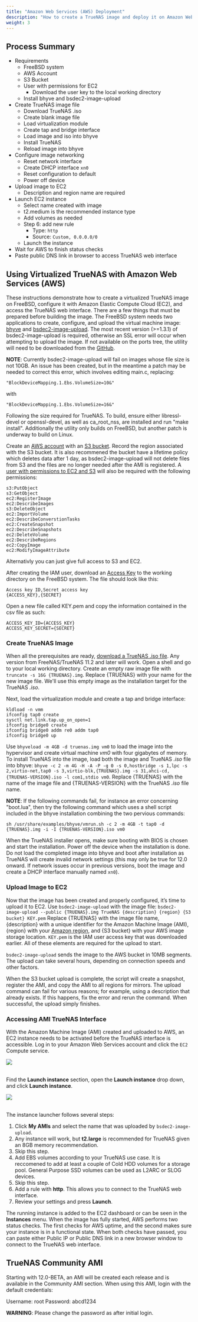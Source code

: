 ```yaml
---
title: "Amazon Web Services (AWS) Deployment"
description: "How to create a TrueNAS image and deploy it on Amazon Web Services."
weight: 3
---
```


## Process Summary

* Requirements
  * FreeBSD system
  * AWS Account
  * S3 Bucket
  * User with permissions for EC2
    * Download the user key to the local working directory
  * Install bhyve and bsdec2-image-upload
* Create TrueNAS image file
  * Download TrueNAS .iso
  * Create blank image file
  * Load virtualization module
  * Create tap and bridge interface
  * Load image and iso into bhyve
  * Install TrueNAS
  * Reload image into bhyve
* Configure image networking
  * Reset network interface
  * Create DHCP interface `xn0`
  * Reset configuration to default
  * Power off device
* Upload image to EC2
  * Description and region name are required
* Launch EC2 instance
  * Select name created with image
  * t2.medium is the recommended instance type
  * Add volumes as needed
  * Step 6: add new rule
    * Type: `http`
    * Source: `Custom, 0.0.0.0/0`
  * Launch the instance
* Wait for AWS to finish status checks
* Paste public DNS link in browser to access TrueNAS web interface

## Using Virtualized TrueNAS with Amazon Web Services (AWS)

These instructions demonstrate how to create a virtualized TrueNAS image on FreeBSD, configure it with Amazon Elastic Compute Cloud (EC2), and access the TrueNAS web interface.
There are a few things that must be prepared before building the image.
The FreeBSD system needs two applications to create, configure, and upload the virtual machine image:
[bhyve](https://bhyve.org/)
and [bsdec2-image-upload](https://www.freshports.org/net/bsdec2-image-upload/). The most recent version (>=1.3.1) of bsdec2-image-upload is required, otherwise an SSL error will occur when attempting to upload the image. If not available on the ports tree, the utility will need to be downloaded from the [GitHub](https://github.com/cperciva/bsdec2-image-upload).

**NOTE**: Currently bsdec2-image-upload will fail on images whose file size is not 10GB. An issue has been created, but in the meantime a patch may be needed to correct this error, which involves editing main.c, replacing:

```
"BlockDeviceMapping.1.Ebs.VolumeSize=10&"
```

with

```
"BlockDeviceMapping.1.Ebs.VolumeSize=16&"
```

Following the size required for TrueNAS. To build, ensure either libressl-devel or openssl-devel, as well as ca_root_nss, are installed and run "make install". Additionally the utility only builds on FreeBSD, but another patch is underway to build on Linux.

Create an [AWS account](https://portal.aws.amazon.com/billing/signup?nc2=h_ct&src=default&redirect_url=https%3A%2F%2Faws.amazon.com%2Fregistration-confirmation#/start) with an
[S3 bucket](https://docs.aws.amazon.com/quickstarts/latest/s3backup/step-1-create-bucket.html). Record the region associated with the S3 bucket. It is also recommened the bucket have a lifetime policy which deletes data after 1 day, as bsdec2-image-upload will not delete files from S3 and the files are no longer needed after the AMI is registered.
A [user with permissions to EC2 and S3](https://docs.aws.amazon.com/IAM/latest/UserGuide/id_users_create.html) will also be required with the following permissions:

```
s3:PutObject
s3:GetObject
ec2:RegisterImage
ec2:DescribeImages
s3:DeleteObject
ec2:ImportVolume
ec2:DescribeConverstionTasks
ec2:CreateSnapshot
ec2:DescribeSnapshots
ec2:DeleteVolume
ec2:DescribeRegions
ec2:CopyImage
ec2:ModifyImageAttribute
```

Alternativly you can just give full access to S3 and EC2.

After creating the IAM user, download an [Access Key](https://docs.aws.amazon.com/IAM/latest/UserGuide/id_credentials_access-keys.html)
to the working directory on the FreeBSD system. The file should look like this:

```
Access key ID,Secret access key
{ACCESS_KEY},{SECRET}
```

Open a new file called KEY.pem and copy the information contained in the csv file as such:

```
ACCESS_KEY_ID={ACCESS_KEY}
ACCESS_KEY_SECRET={SECRET}
```

### Create TrueNAS Image

When all the prerequisites are ready, [download a TrueNAS .iso file](https://www.freenas.org/download-freenas-release/).
Any version from FreeNAS/TrueNAS 11.2 and later will work.
Open a shell and go to your local working directory.
Create an empty raw image file with `truncate -s 16G {TRUENAS}.img`.
Replace {TRUENAS} with your name for the new image file.
We'll use this empty image as the installation target for the TrueNAS *.iso*.

Next, load the virtualization module and create a tap and bridge interface:

```
kldload -n vmm
ifconfig tap0 create
sysctl net.link.tap.up_on_open=1
ifconfig bridge0 create
ifconfig bridge0 addm re0 addm tap0
ifconfig bridge0 up
```

Use `bhyveload -m 4GB -d truenas.img vm0` to load the image into the hypervisor and create virtual machine *vm0* with four gigabytes of memory.
To install TrueNAS into the image, load both the image and TrueNAS *.iso* file into bhyve: `bhyve -c 2 -m 4G -H -A -P -g 0 -s 0,hostbridge -s 1,lpc -s 2,virtio-net,tap0 -s 3,virtio-blk,{TRUENAS}.img -s 31,ahci-cd,{TRUENAS-VERSION}.iso -l com1,stdio vm0`.
Replace {TRUENAS} with the name of the image file and {TRUENAS-VERSION} with the TrueNAS *.iso* file name.

**NOTE**:
If the following commands fail, for instance an error concerning "boot.lua", then try the following command which uses a shell script included in the bhyve installation combining the two pervious commands:

```
sh /usr/share/examples/bhyve/vmrun.sh -c 2 -m 4GB -t tap0 -d {TRUENAS}.img -i -I {TRUENAS-VERSION}.iso vm0
```

When the TrueNAS installer opens, make sure booting with BIOS is chosen and start the installation.
Power off the device when the installation is done. Do not load the completed image into bhyve and boot after installation as TrueNAS will create invalid network settings (this may only be true for 12.0 onward. If network issues occur in previous versions, boot the image and create a DHCP interface manually named `xn0`).

### Upload Image to EC2

Now that the image has been created and properly configured, it’s time to upload it to EC2.
Use `bsdec2-image-upload` with the image file:
`bsdec2-image-upload --public {TRUENAS}.img TrueNAS {description} {region} {S3 bucket} KEY.pem`
Replace {TRUENAS} with the image file name, {description} with a unique identifier for the Amazon Machine Image (AMI), {region} with your [Amazon region](https://docs.aws.amazon.com/AmazonRDS/latest/UserGuide/Concepts.RegionsAndAvailabilityZones.html), and {S3 bucket} with your AWS image storage location.
`KEY.pem` is the IAM user access key that was downloaded earlier.
All of these elements are required for the upload to start.

`bsdec2-image-upload` sends the image to the AWS bucket in 10MB segments.
The upload can take several hours, depending on connection speeds and other factors.

When the S3 bucket upload is complete, the script will create a snapshot, register the AMI, and copy the AMI to all regions for mirrors.
The upload command can fail for various reasons; for example, using a description that already exists.
If this happens, fix the error and rerun the command.
When successful, the upload simply finishes.

### Accessing AMI TrueNAS Interface

With the Amazon Machine Image (AMI) created and uploaded to AWS, an EC2 instance needs to be activated before the TrueNAS interface is accessible.
Log in to your Amazon Web Services account and click the `EC2` Compute service.

<img src="/images/aws-management-console.png">
<br><br>

Find the **Launch instance** section, open the **Launch instance** drop down, and click **Launch instance**.

<img src="/images/aws-ec2-dashboard.png">
<br><br>

The instance launcher follows several steps:

1. Click **My AMIs** and select the name that was uploaded by `bsdec2-image-upload`.
2. Any instance will work, but **t2.large** is recommended for TrueNAS given an 8GB memory recommendation.
3. Skip this step.
4. Add EBS volumes according to your TrueNAS use case. It is reccomened to add at least a couple of Cold HDD volumes for a storage pool.
General Purpose SSD volumes can be used as L2ARC or SLOG devices.
5. Skip this step.
6. Add a rule with **http**. This allows you to connect to the TrueNAS web interface.
7. Review your settings and press **Launch**.

The running instance is added to the EC2 dashboard or can be seen in the **Instances** menu.
When the image has fully started, AWS performs two status checks.
The first checks for AWS uptime, and the second makes sure your instance is in a functional state.
When both checks have passed, you can paste either Public IP or Public DNS link in a new browser window to connect to the TrueNAS web interface.

## TrueNAS Community AMI

Starting with 12.0-BETA, an AMI will be created each release and is available in the Community AMI section. When using this AMI, login with the default credentials:

Username: root
Password: abcd1234

**WARNING**: Please change the password as after initial login. 
